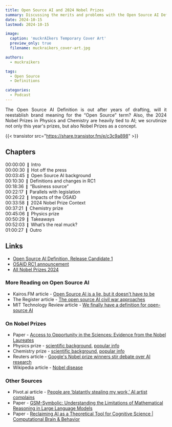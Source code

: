 ```yaml
---
title: Open Source AI and 2024 Nobel Prizes
summary: Discussing the merits and problems with the Open Source AI Definition and the 2024 Nobel Prizes in Physics and Chemistry.
date: 2024-10-15
lastmod: 2024-10-15

image:
  caption: 'muckrAIkers Temporary Cover Art'
  preview_only: true
  filename: muckraikers_cover-art.jpg

authors:
  - muckraikers

tags:
  - Open Source
  - Definitions

categories: 
  - Podcast
---
```


<div style="text-align: justify">
The Open Source AI Definition is out after years of drafting, will it reestablish brand meaning for the “Open Source” term? Also, the 2024 Nobel Prizes in Physics and Chemistry are heavily tied to AI; we scrutinize not only this year's prizes, but also Nobel Prizes as a concept.

{{< transistor src="https://share.transistor.fm/e/c3c9a898" >}}
</div>

## Chapters
00:00:00 ❙ Intro<br>
00:00:30 ❙ Hot off the press<br>
00:03:45 ❙ Open Source AI background<br>
00:10:30 ❙ Definitions and changes in RC1<br>
00:18:36 ❙ “Business source”<br>
00:22:17 ❙ Parallels with legislation<br>
00:26:22 ❙ Impacts of the OSAID<br>
00:33:58 ❙ 2024 Nobel Prize Context<br>
00:37:21 ❙ Chemistry prize<br>
00:45:06 ❙ Physics prize<br>
00:50:29 ❙ Takeaways<br>
00:52:03 ❙ What’s the real muck?<br>
01:00:27 ❙ Outro

## Links
- [Open Source AI Definition, Release Candidate 1](https://opensource.org/deepdive/drafts/the-open-source-ai-definition-1-0-rc1)
- [OSAID RC1 announcement](https://opensource.org/blog/the-open-source-ai-definition-v-1-0-rc1-is-available-for-comments)
- [All Nobel Prizes 2024](https://www.nobelprize.org/all-nobel-prizes-2024/)

### More Reading on Open Source AI
- Kairos.FM article - [Open Source AI is a lie, but it doesn't have to be](https://kairos.fm/posts/blogposts/open-source-ai-is-a-lie/)
- The Register article - [The open source AI civil war approaches](https://www.theregister.com/2024/09/14/opinion_column_osi/)
- MIT Technology Review article - [We finally have a definition for open-source AI](https://www.technologyreview.com/2024/08/22/1097224/we-finally-have-a-definition-for-open-source-ai/)

### On Nobel Prizes
- Paper - [Access to Opportunity in the Sciences: Evidence from the Nobel Laureates](https://paulnovosad.com/pdf/nobel-prizes.pdf)
- Physics prize - [scientific background](https://www.nobelprize.org/uploads/2024/09/advanced-physicsprize2024.pdf), [popular info](https://www.nobelprize.org/prizes/physics/2024/popular-information/)
- Chemistry prize - [scientific background](https://www.nobelprize.org/uploads/2024/10/advanced-chemistryprize2024.pdf), [popular info](https://www.nobelprize.org/prizes/chemistry/2024/popular-information/)
- Reuters article - [Google's Nobel prize winners stir debate over AI research](https://www.reuters.com/technology/artificial-intelligence/googles-nobel-prize-winners-stir-debate-over-ai-research-2024-10-10/)
- Wikipedia article - [Nobel disease](https://en.wikipedia.org/wiki/Nobel_disease)

### Other Sources
- Pivot.ai article - [People are ‘blatantly stealing my work,’ AI artist complains](https://pivot-to-ai.com/2024/09/30/people-are-blatantly-stealing-my-work-ai-artist-complains/)
- Paper - [GSM-Symbolic: Understanding the Limitations of Mathematical Reasoning in Large Language Models](https://arxiv.org/abs/2410.05229)
- Paper - [Reclaiming AI as a Theoretical Tool for Cognitive Science | Computational Brain & Behavior](https://link.springer.com/article/10.1007/s42113-024-00217-5)